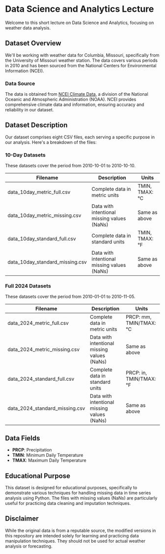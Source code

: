 # Data Science and Analytics Lecture

Welcome to this short lecture on Data Science and Analytics, focusing on weather data analysis.

## Dataset Overview

We'll be working with weather data for Columbia, Missouri, specifically from the University of Missouri weather station. The data covers various periods in 2010 and has been sourced from the National Centers for Environmental Information (NCEI).

### Data Source

The data is obtained from [NCEI Climate Data](https://www.ncei.noaa.gov/cdo-web/), a division of the National Oceanic and Atmospheric Administration (NOAA). NCEI provides comprehensive climate data and information, ensuring accuracy and reliability in our dataset.

## Dataset Description

Our dataset comprises eight CSV files, each serving a specific purpose in our analysis. Here's a breakdown of the files:

### 10-Day Datasets

These datasets cover the period from 2010-10-01 to 2010-10-10.

| Filename | Description | Units |
|----------|-------------|-------|
| data_10day_metric_full.csv | Complete data in metric units | TMIN, TMAX: °C |
| data_10day_metric_missing.csv | Data with intentional missing values (NaNs) | Same as above |
| data_10day_standard_full.csv | Complete data in standard units | TMIN, TMAX: °F |
| data_10day_standard_missing.csv | Data with intentional missing values (NaNs) | Same as above |

### Full 2024 Datasets

These datasets cover the period from 2010-01-01 to 2010-11-05.

| Filename | Description | Units |
|----------|-------------|-------|
| data_2024_metric_full.csv | Complete data in metric units | PRCP: mm, TMIN/TMAX: °C |
| data_2024_metric_missing.csv | Data with intentional missing values (NaNs) | Same as above |
| data_2024_standard_full.csv | Complete data in standard units | PRCP: in, TMIN/TMAX: °F |
| data_2024_standard_missing.csv | Data with intentional missing values (NaNs) | Same as above |

## Data Fields

- **PRCP**: Precipitation
- **TMIN**: Minimum Daily Temperature
- **TMAX**: Maximum Daily Temperature

## Educational Purpose

This dataset is designed for educational purposes, specifically to demonstrate various techniques for handling missing data in time series analysis using Python. The files with missing values (NaNs) are particularly useful for practicing data cleaning and imputation techniques.

## Disclaimer

While the original data is from a reputable source, the modified versions in this repository are intended solely for learning and practicing data manipulation techniques. They should not be used for actual weather analysis or forecasting.